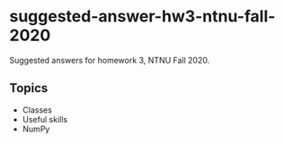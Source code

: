 # suggested-answer-hw3-ntnu-fall-2020

Suggested answers for homework 3, NTNU Fall 2020.

## Topics

- Classes
- Useful skills
- NumPy
